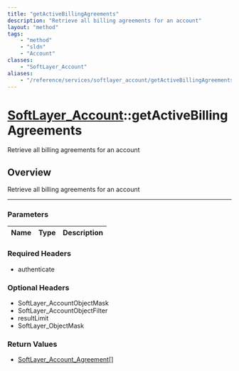 ```yaml
---
title: "getActiveBillingAgreements"
description: "Retrieve all billing agreements for an account"
layout: "method"
tags:
    - "method"
    - "sldn"
    - "Account"
classes:
    - "SoftLayer_Account"
aliases:
    - "/reference/services/softlayer_account/getActiveBillingAgreements"
---
```

# [SoftLayer_Account](/reference/services/SoftLayer_Account)::getActiveBillingAgreements


Retrieve all billing agreements for an account


## Overview 
Retrieve all billing agreements for an account

-----

### Parameters 
|Name | Type | Description |
| --- | --- | --- |


### Required Headers
* authenticate


### Optional Headers
* SoftLayer_AccountObjectMask
* SoftLayer_AccountObjectFilter
* resultLimit
* SoftLayer_ObjectMask

### Return Values
* <a href='/reference/datatypes/SoftLayer_Account_Agreement'>SoftLayer_Account_Agreement[] </a>




